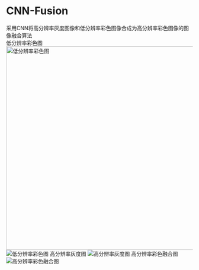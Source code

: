 # CNN-Fusion
采用CNN将高分辨率灰度图像和低分辨率彩色图像合成为高分辨率彩色图像的图像融合算法  
低分辨率彩色图
<img width="550" height="550" src="https://github.com/VectorFist/CNN-Fusion/blob/master/fusion%20image/def_low.jpg" alt="低分辨率彩色图"/>
![低分辨率彩色图](https://github.com/VectorFist/CNN-Fusion/blob/master/fusion%20image/def_low.jpg)
高分辨率灰度图
![高分辨率灰度图](https://github.com/VectorFist/CNN-Fusion/blob/master/fusion%20image/def_gray.jpg)
高分辨率彩色融合图
![高分辨率彩色融合图](https://github.com/VectorFist/CNN-Fusion/blob/master/fusion%20image/def_fusion.jpg)
